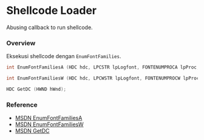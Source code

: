 # Shellcode Loader

Abusing callback to run shellcode.

### Overview

Eksekusi shellcode dengan `EnumFontFamilies`.

```c++
int EnumFontFamiliesA (HDC hdc, LPCSTR lpLogfont, FONTENUMPROCA lpProc, LPARAM lParam);

int EnumFontFamiliesW (HDC hdc, LPCWSTR lpLogfont, FONTENUMPROCW lpProc, LPARAM lParam);

HDC GetDC (HWND hWnd);
```

### Reference 

- [MSDN EnumFontFamiliesA](https://docs.microsoft.com/en-us/windows/win32/api/wingdi/nf-wingdi-enumfontfamiliesa)
- [MSDN EnumFontFamiliesW](https://docs.microsoft.com/en-us/windows/win32/api/wingdi/nf-wingdi-enumfontfamiliesw)
- [MSDN GetDC](https://docs.microsoft.com/en-us/windows/win32/api/winuser/nf-winuser-getdc)